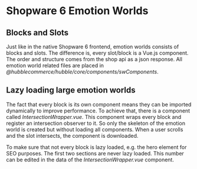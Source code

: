 # Shopware 6 Emotion Worlds

## Blocks and Slots

Just like in the native Shopware 6 frontend, emotion worlds consists of blocks and slots. The difference is, every
slot/block is a Vue.js component. The order and structure comes from the shop api as a json response.
All emotion world related files are placed in _@hubblecommerce/hubble/core/components/swComponents_.

## Lazy loading large emotion worlds

The fact that every block is its own component means they can be imported dynamically to improve performance. 
To achieve that, there is a component called _IntersectionWrapper.vue_. This component wraps every block and register 
an intersection observer to it. So only the skeleton of the emotion world is created but without loading all components.
When a user scrolls and the slot intersects, the component is downloaded. 

To make sure that not every block is lazy loaded, e.g. the hero element for SEO purposes. The first two sections are 
never lazy loaded. This number can be edited in the data of the _IntersectionWrapper.vue_ component. 